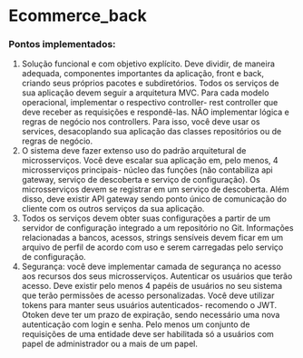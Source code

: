 # Ecommerce_back

### Pontos implementados: 

 1. Solução funcional e com objetivo explícito. Deve dividir, de maneira adequada,
 componentes importantes da aplicação, front e back, criando seus próprios pacotes e
 subdiretórios. Todos os serviços de sua aplicação devem seguir a arquitetura MVC.
 Para cada modelo operacional, implementar o respectivo controller- rest controller
que deve receber as requisições e respondê-las. NÃO implementar lógica e regras de
 negócio nos controllers. Para isso, você deve usar os services, desacoplando sua
 aplicação das classes repositórios ou de regras de negócio.
 2. O sistema deve fazer extenso uso do padrão arquitetural de microsserviços. Você deve
 escalar sua aplicação em, pelo menos, 4 microsserviços principais- núcleo das
 funções (não contabiliza api gateway, serviço de descoberta e serviço de
 configuração). Os microsserviços devem se registrar em um serviço de descoberta.
 Além disso, deve existir API gateway sendo ponto único de comunicação do cliente
 com os outros serviços da sua aplicação.
 3. Todos os serviços devem obter suas configurações a partir de um servidor de
 configuração integrado a um repositório no Git. Informações relacionadas a bancos,
 acessos, strings sensíveis devem ficar em um arquivo de perfil de acordo com uso e
 serem carregadas pelo serviço de configuração.
 4. Segurança: você deve implementar camada de segurança no acesso aos recursos dos
 seus microsserviços. Autenticar os usuários que terão acesso. Deve existir pelo menos
 4 papéis de usuários no seu sistema que terão permissões de acesso personalizadas.
 Você deve utilizar tokens para manter seus usuários autenticados- recomendo o JWT.
 Otoken deve ter um prazo de expiração, sendo necessário uma nova autenticação com
 login e senha. Pelo menos um conjunto de requisições de uma entidade deve ser
 habilitada só a usuários com papel de administrador ou a mais de um papel. 
